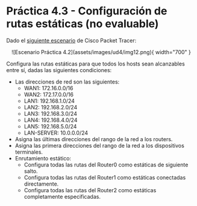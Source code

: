 # Práctica 4.3 - Configuración de rutas estáticas (no evaluable)

Dado el [siguiente escenario](assets/pr4.3.pkt) de Cisco Packet Tracer:

<center>![Escenario Práctica 4.2](assets/images/ud4/img12.png){ width="700" }</center>

Configura las rutas estáticas para que todos los hosts sean alcanzables entre sí, dadas las siguientes condiciones:

- Las direcciones de red son las siguientes:
    - WAN1: 172.16.0.0/16
    - WAN2: 172.17.0.0/16
    - LAN1: 192.168.1.0/24
    - LAN2: 192.168.2.0/24
    - LAN3: 192.168.3.0/24
    - LAN4: 192.168.4.0/24
    - LAN5: 192.168.5.0/24
    - LAN-SERVER: 10.0.0.0/24
- Asigna las últimas direcciones del rango de la red a los routers.
- Asigna las primera direcciones del rango de la red a los dispositivos terminales.
- Enrutamiento estático:
    - Configura todas las rutas del Router0 como estáticas de siguiente salto.
    - Configura todas las rutas del Router1 como estáticas conectadas directamente.
    - Configura todas las rutas del Router2 como estáticas completamente especificadas.